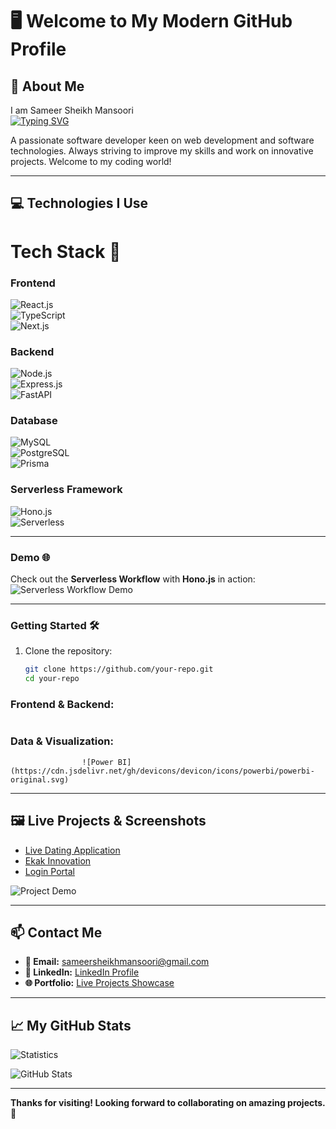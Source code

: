 # 🖥️ **Welcome to My Modern GitHub Profile**  

## 💾 **About Me**  
I am Sameer Sheikh Mansoori  
[![Typing SVG](https://readme-typing-svg.demolab.com?font=Fira+Code&pause=1&center=true&vCenter=true&random=true&width=435&lines=full+stack+developer;problem+solver;freelancer)](https://git.io/typing-svg)  

A passionate software developer keen on web development and software technologies. Always striving to improve my skills and work on innovative projects. Welcome to my coding world!  

---

## 💻 **Technologies I Use**  

# Tech Stack 🚀

### Frontend
![React.js](https://cdn.jsdelivr.net/gh/devicons/devicon/icons/react/react-original.svg)  
![TypeScript](https://cdn.jsdelivr.net/gh/devicons/devicon/icons/typescript/typescript-original.svg)  
![Next.js](https://cdn.jsdelivr.net/gh/devicons/devicon/icons/nextjs/nextjs-original.svg)

### Backend
![Node.js](https://cdn.jsdelivr.net/gh/devicons/devicon/icons/nodejs/nodejs-original.svg)  
![Express.js](https://cdn.jsdelivr.net/gh/devicons/devicon/icons/express/express-original.svg)  
![FastAPI](https://cdn.jsdelivr.net/gh/devicons/devicon/icons/fastapi/fastapi-original.svg)

### Database
![MySQL](https://cdn.jsdelivr.net/gh/devicons/devicon/icons/mysql/mysql-original.svg)  
![PostgreSQL](https://cdn.jsdelivr.net/gh/devicons/devicon/icons/postgresql/postgresql-original.svg)  
![Prisma](https://cdn.jsdelivr.net/gh/devicons/devicon/icons/prisma/prisma-original.svg)

### Serverless Framework
![Hono.js](https://cdn.jsdelivr.net/gh/devicons/devicon/icons/javascript/javascript-original.svg)  
![Serverless](https://cdn.jsdelivr.net/gh/devicons/devicon/icons/serverless/serverless-original.svg)

---

### Demo 🌐

Check out the **Serverless Workflow** with **Hono.js** in action:  
![Serverless Workflow Demo](https://your-gif-link-here.gif)

---

### Getting Started 🛠️

1. Clone the repository:
   ```bash
   git clone https://github.com/your-repo.git
   cd your-repo


### **Frontend & Backend:**  
```

```

### **Data & Visualization:**  
```
                ![Power BI](https://cdn.jsdelivr.net/gh/devicons/devicon/icons/powerbi/powerbi-original.svg)
```

---

## 🖼️ **Live Projects & Screenshots**  
- [Live Dating Application](https://live-dating-application.onrender.com/)  
- [Ekak Innovation](https://ekak-innovation-2.vercel.app/)  
- [Login Portal](https://tubular-bavarois-a8c7fc.netlify.app/login)  

![Project Demo](https://media.giphy.com/media/xT0xeJpnrWC4XWblEk/giphy.gif)  

---

## 📫 **Contact Me**  
- **📧 Email:** sameersheikhmansoori@gmail.com  
- **💼 LinkedIn:** [LinkedIn Profile](https://www.linkedin.com/in/sameer-sheikh-mansoori)  
- **🌐 Portfolio:** [Live Projects Showcase](https://showoffsameer.netlify.app/)  

---

## 📈 **My GitHub Stats**  
![Statistics](https://raw.githubusercontent.com/7oSkaaa/7oSkaaa/main/Images/Statistics.gif)  

![GitHub Stats](https://github-readme-stats.vercel.app/api?username=sameer1sheikh2mansoori3&show_icons=true&theme=radical)  

---

**Thanks for visiting! Looking forward to collaborating on amazing projects. 🚀**
